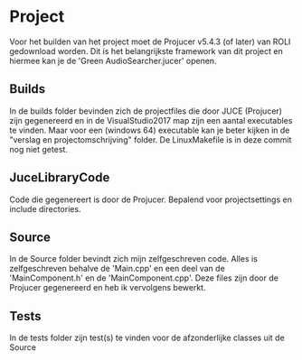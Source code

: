 # Project
Voor het builden van het project moet de Projucer v5.4.3 (of later) van ROLI gedownload worden. Dit is het belangrijkste framework van dit project en hiermee kan je de 'Green AudioSearcher.jucer' openen.

## Builds
In de builds folder bevinden zich de projectfiles die door JUCE (Projucer) zijn gegenereerd en in de VisualStudio2017 map zijn een aantal executables te vinden. Maar voor een (windows 64) executable kan je beter kijken in de "verslag en projectomschrijving" folder. De LinuxMakefile is in deze commit nog niet getest.  

## JuceLibraryCode
Code die gegenereert is door de Projucer. Bepalend voor projectsettings en include directories.  

## Source
In de Source folder bevindt zich mijn zelfgeschreven code. Alles is zelfgeschreven behalve de 'Main.cpp' en een deel van de 'MainComponent.h' en de 'MainComponent.cpp'. Deze files zijn door de Projucer gegenereerd en heb ik vervolgens bewerkt.

## Tests
In de tests folder zijn test(s) te vinden voor de afzonderlijke classes uit de Source
